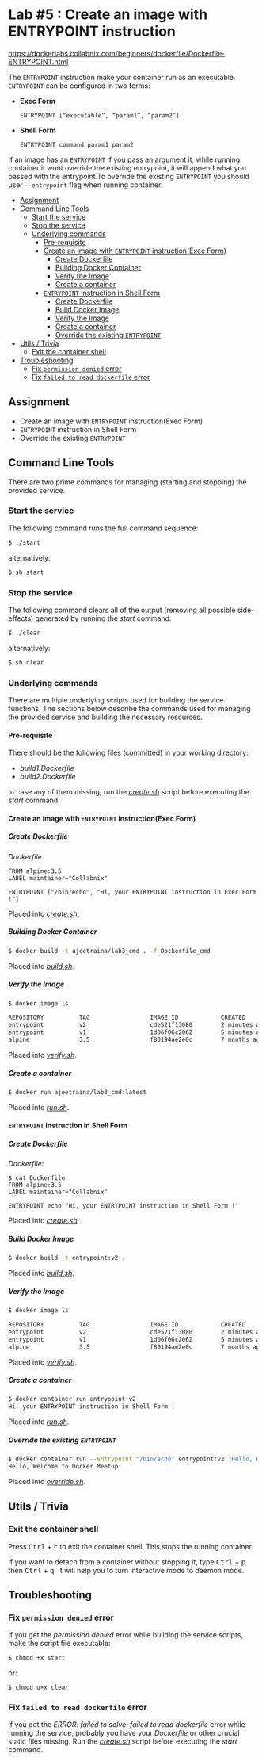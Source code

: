 # Lab #5 : Create an image with ENTRYPOINT instruction
https://dockerlabs.collabnix.com/beginners/dockerfile/Dockerfile-ENTRYPOINT.html

The `ENTRYPOINT` instruction make your container run as an executable.
`ENTRYPOINT` can be configured in two forms:

- **Exec Form**

    ```docker
    ENTRYPOINT [“executable”, “param1”, “param2”]
    ```

- **Shell Form**

    ```docker
    ENTRYPOINT command param1 param2
    ```

If an image has an `ENTRYPOINT` if you pass an argument it, while running container it wont override the existing entrypoint, it will append what you passed with the entrypoint.To override the existing `ENTRYPOINT` you should user `--entrypoint` flag when running container.

- [Assignment](#assignment)
- [Command Line Tools](#command-line-tools)
  - [Start the service](#start-the-service)
  - [Stop the service](#stop-the-service)
  - [Underlying commands](#underlying-commands)
    - [Pre-requisite](#pre-requisite)
    - [Create an image with `ENTRYPOINT` instruction(Exec Form)](#create-an-image-with-entrypoint-instructionexec-form)
      - [Create Dockerfile](#create-dockerfile)
      - [Building Docker Container](#building-docker-container)
      - [Verify the Image](#verify-the-image)
      - [Create a container](#create-a-container)
    - [`ENTRYPOINT` instruction in Shell Form](#entrypoint-instruction-in-shell-form)
      - [Create Dockerfile](#create-dockerfile-1)
      - [Build Docker Image](#build-docker-image)
      - [Verify the Image](#verify-the-image-1)
      - [Create a container](#create-a-container-1)
      - [Override the existing `ENTRYPOINT`](#override-the-existing-entrypoint)
- [Utils / Trivia](#utils--trivia)
  - [Exit the container shell](#exit-the-container-shell)
- [Troubleshooting](#troubleshooting)
  - [Fix `permission denied` error](#fix-permission-denied-error)
  - [Fix `failed to read dockerfile` error](#fix-failed-to-read-dockerfile-error)

## Assignment
- Create an image with `ENTRYPOINT` instruction(Exec Form)
- `ENTRYPOINT` instruction in Shell Form
- Override the existing `ENTRYPOINT`

## Command Line Tools
There are two prime commands for managing (starting and stopping) the provided service.

### Start the service
The following command runs the full command sequence:
```sh
$ ./start
```

alternatively:
```sh
$ sh start
```

### Stop the service
The following command clears all of the output (removing all possible side-effects) generated by running the *start* command:
```sh
$ ./clear
```

alternatively:
```sh
$ sh clear
```

### Underlying commands
There are multiple underlying scripts used for building the service functions. The sections below describe the commands used for managing the provided service and building the necessary resources.

#### Pre-requisite
There should be the following files (committed) in your working directory:
- *build1.Dockerfile*
- *build2.Dockerfile*

In case any of them missing, run the *[create.sh](./create.sh)* script before executing the *start* command.

#### Create an image with `ENTRYPOINT` instruction(Exec Form)

##### Create Dockerfile
*Dockerfile*
```docker
FROM alpine:3.5
LABEL maintainer="Collabnix"

ENTRYPOINT ["/bin/echo", "Hi, your ENTRYPOINT instruction in Exec Form !"]
```

Placed into *[create.sh](./create.sh)*.

##### Building Docker Container
```sh
$ docker build -t ajeetraina/lab3_cmd . -f Dockerfile_cmd
```

Placed into *[build.sh](./build.sh)*.

##### Verify the Image
```sh
$ docker image ls

REPOSITORY          TAG                 IMAGE ID            CREATED             SIZE
entrypoint          v2                  cde521f13080        2 minutes ago       4MB
entrypoint          v1                  1d06f06c2062        5 minutes ago      4MB
alpine              3.5                 f80194ae2e0c        7 months ago        4MB
```

Placed into *[verify.sh](./verify.sh)*.

##### Create a container
```sh
$ docker run ajeetraina/lab3_cmd:latest
```

Placed into *[run.sh](./run.sh)*.

#### `ENTRYPOINT` instruction in Shell Form

##### Create Dockerfile
*Dockerfile*:
```docker
$ cat Dockerfile
FROM alpine:3.5
LABEL maintainer="Collabnix"

ENTRYPOINT echo "Hi, your ENTRYPOINT instruction in Shell Form !"
```

Placed into *[create.sh](./create.sh)*.

##### Build Docker Image
```sh
$ docker build -t entrypoint:v2 .
```

Placed into *[build.sh](./build.sh)*.

##### Verify the Image
```sh
$ docker image ls

REPOSITORY          TAG                 IMAGE ID            CREATED             SIZE
entrypoint          v2                  cde521f13080        2 minutes ago       4MB
entrypoint          v1                  1d06f06c2062        5 minutes ago      4MB
alpine              3.5                 f80194ae2e0c        7 months ago        4MB
```

Placed into *[verify.sh](./verify.sh)*.

##### Create a container
```sh
$ docker container run entrypoint:v2
Hi, your ENTRYPOINT instruction in Shell Form !
```

Placed into *[run.sh](./run.sh)*.

##### Override the existing `ENTRYPOINT`
```sh
$ docker container run --entrypoint "/bin/echo" entrypoint:v2 "Hello, Welcome to Docker Meetup! "
Hello, Welcome to Docker Meetup!
```

Placed into *[override.sh](./override.sh)*.

## Utils / Trivia

### Exit the container shell
Press <kbd>Ctrl</kbd> + <kbd>c</kbd> to exit the container shell. This stops the running container.

If you want to detach from a container without stopping it, type <kbd>Ctrl</kbd> + <kbd>p</kbd> then <kbd>Ctrl</kbd> + <kbd>q</kbd>. It will help you to turn interactive mode to daemon mode.

## Troubleshooting

### Fix `permission denied` error
If you get the *permission denied* error while building the service scripts, make the script file executable:
```sh
$ chmod +x start
```

or:
```
$ chmod u+x clear
```

### Fix `failed to read dockerfile` error
If you get the *ERROR: failed to solve: failed to read dockerfile* error while running the service, probably you have your *Dockerfile* or other crucial static files missing. Run the *[create.sh](./create.sh)* script before executing the *start* command.
